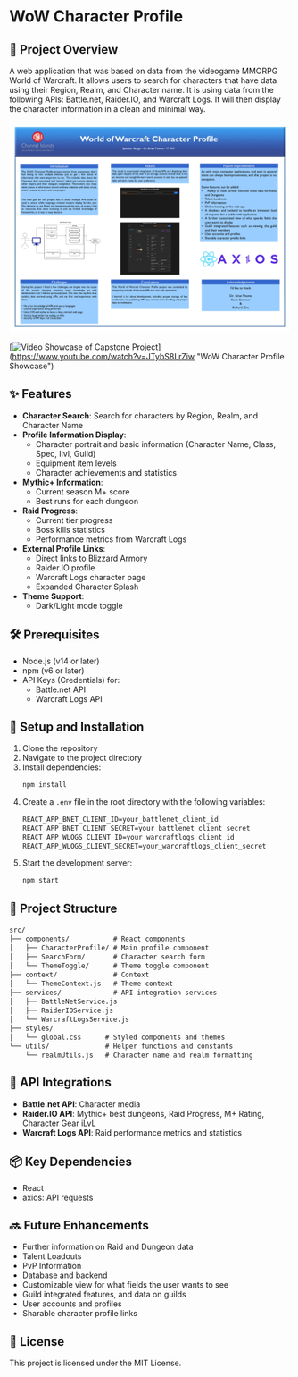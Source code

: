 # WoW Character Profile

## 💸 Project Overview
A web application that was based on data from the videogame MMORPG World of Warcraft. It allows users to search for characters that have data using their Region, Realm, and Character name. It is using data from the following APIs: Battle.net, Raider.IO, and Warcraft Logs. It will then display the character information in a clean and minimal way.


![Capstone Poster Image](/spencer-burge-blue-36x48a.jpg)


[![Video Showcase of Capstone Project](https://imgur.com/EeQY8hR)]
(https://www.youtube.com/watch?v=JTybS8LrZiw "WoW Character Profile Showcase")

## ✨ Features
- **Character Search**: Search for characters by Region, Realm, and Character Name
- **Profile Information Display**:
  - Character portrait and basic information (Character Name, Class, Spec, Ilvl, Guild)
  - Equipment item levels
  - Character achievements and statistics
- **Mythic+ Information**:
  - Current season M+ score
  - Best runs for each dungeon
- **Raid Progress**:
  - Current tier progress
  - Boss kills statistics
  - Performance metrics from Warcraft Logs
- **External Profile Links**:
  - Direct links to Blizzard Armory
  - Raider.IO profile
  - Warcraft Logs character page
  - Expanded Character Splash
- **Theme Support**:
  - Dark/Light mode toggle

## 🛠 Prerequisites
- Node.js (v14 or later)
- npm (v6 or later)
- API Keys (Credentials) for:
  - Battle.net API
  - Warcraft Logs API

## 🚀 Setup and Installation
1. Clone the repository
2. Navigate to the project directory
3. Install dependencies:
   ```bash
   npm install
   ```
4. Create a `.env` file in the root directory with the following variables:
   ```env
   REACT_APP_BNET_CLIENT_ID=your_battlenet_client_id
   REACT_APP_BNET_CLIENT_SECRET=your_battlenet_client_secret
   REACT_APP_WLOGS_CLIENT_ID=your_warcraftlogs_client_id
   REACT_APP_WLOGS_CLIENT_SECRET=your_warcraftlogs_client_secret
   ```
5. Start the development server:
   ```bash
   npm start
   ```

## 📁 Project Structure
```
src/
├── components/           # React components
│   ├── CharacterProfile/ # Main profile component
│   ├── SearchForm/       # Character search form
│   └── ThemeToggle/      # Theme toggle component
├── context/              # Context 
│   └── ThemeContext.js   # Theme context
├── services/             # API integration services
│   ├── BattleNetService.js
│   ├── RaiderIOService.js
│   └── WarcraftLogsService.js
├── styles/
│   └── global.css      # Styled components and themes
└── utils/              # Helper functions and constants
    └── realmUtils.js   # Character name and realm formatting
```

## 🔌 API Integrations
- **Battle.net API**: Character media
- **Raider.IO API**: Mythic+ best dungeons, Raid Progress, M+ Rating, Character Gear iLvL
- **Warcraft Logs API**: Raid performance metrics and statistics

## 📦 Key Dependencies
- React
- axios: API requests

## 🔜 Future Enhancements
- Further information on Raid and Dungeon data
- Talent Loadouts
- PvP Information
- Database and backend
- Customizable view for what fields the user wants to see
- Guild integrated features, and data on guilds
- User accounts and profiles
- Sharable character profile links

## 📄 License
This project is licensed under the MIT License.
